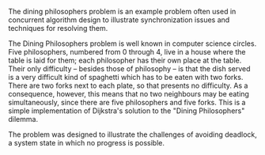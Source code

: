  The dining philosophers problem is an example problem often used in concurrent algorithm design to illustrate synchronization issues and techniques for resolving them.


The Dining Philosophers problem is well known in computer science circles.
Five philosophers, numbered from 0 through 4, live in a house where the
table is laid for them; each philosopher has their own place at the table.
Their only difficulty – besides those of philosophy – is that the dish
served is a very difficult kind of spaghetti which has to be eaten with
two forks. There are two forks next to each plate, so that presents no
difficulty. As a consequence, however, this means that no two neighbours
may be eating simultaneously, since there are five philosophers and five forks.
This is a simple implementation of Dijkstra's solution to the "Dining Philosophers" dilemma.

The problem was designed to illustrate the challenges of avoiding deadlock, a system state in which no progress is possible. 